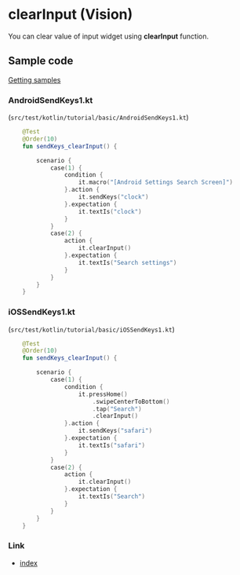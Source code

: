 # clearInput (Vision)

You can clear value of input widget using **clearInput** function.

## Sample code

[Getting samples](../../getting_samples.md)

### AndroidSendKeys1.kt

(`src/test/kotlin/tutorial/basic/AndroidSendKeys1.kt`)

```kotlin
    @Test
    @Order(10)
    fun sendKeys_clearInput() {

        scenario {
            case(1) {
                condition {
                    it.macro("[Android Settings Search Screen]")
                }.action {
                    it.sendKeys("clock")
                }.expectation {
                    it.textIs("clock")
                }
            }
            case(2) {
                action {
                    it.clearInput()
                }.expectation {
                    it.textIs("Search settings")
                }
            }
        }
    }
```

### iOSSendKeys1.kt

(`src/test/kotlin/tutorial/basic/iOSSendKeys1.kt`)

```kotlin
    @Test
    @Order(10)
    fun sendKeys_clearInput() {

        scenario {
            case(1) {
                condition {
                    it.pressHome()
                        .swipeCenterToBottom()
                        .tap("Search")
                        .clearInput()
                }.action {
                    it.sendKeys("safari")
                }.expectation {
                    it.textIs("safari")
                }
            }
            case(2) {
                action {
                    it.clearInput()
                }.expectation {
                    it.textIs("Search")
                }
            }
        }
    }
```

### Link

- [index](../../../../index.md)

